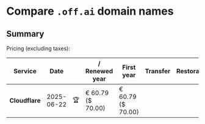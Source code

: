 # Compare `.off.ai` domain names

## Summary

Pricing (excluding taxes):

| Service | Date |  | / Renewed year | First year | Transfer | Restoration |
|--|--|--|--|--|--|--|
| **Cloudflare** | 2025-06-22 | 🏆 | € 60.79<br>($ 70.00) | € 60.79<br>($ 70.00) |  |  |
